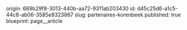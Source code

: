 origin: 689b29f8-3013-440b-aa72-9311ab203430
id: d45c25d6-a1c5-44c8-ab06-3585e8323867
slug: partenaires-korenbeek
published: true
blueprint: page__article
